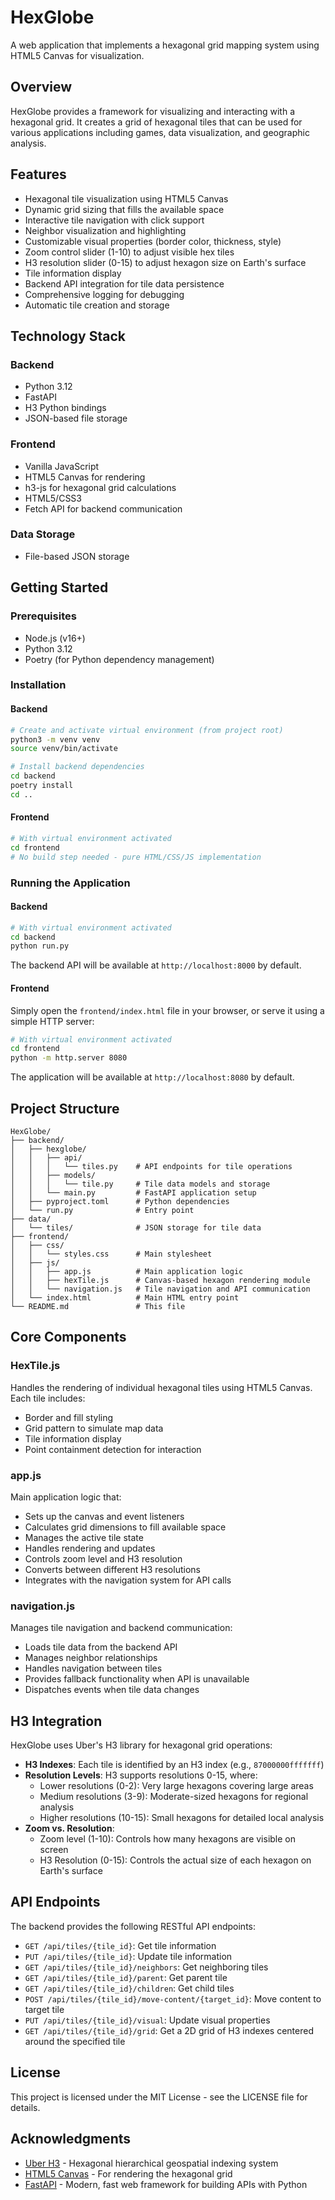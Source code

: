 # HexGlobe

A web application that implements a hexagonal grid mapping system using HTML5 Canvas for visualization.

## Overview

HexGlobe provides a framework for visualizing and interacting with a hexagonal grid. It creates a grid of hexagonal tiles that can be used for various applications including games, data visualization, and geographic analysis.

## Features

- Hexagonal tile visualization using HTML5 Canvas
- Dynamic grid sizing that fills the available space
- Interactive tile navigation with click support
- Neighbor visualization and highlighting
- Customizable visual properties (border color, thickness, style)
- Zoom control slider (1-10) to adjust visible hex tiles
- H3 resolution slider (0-15) to adjust hexagon size on Earth's surface
- Tile information display
- Backend API integration for tile data persistence
- Comprehensive logging for debugging
- Automatic tile creation and storage

## Technology Stack

### Backend
- Python 3.12
- FastAPI
- H3 Python bindings
- JSON-based file storage

### Frontend
- Vanilla JavaScript
- HTML5 Canvas for rendering
- h3-js for hexagonal grid calculations
- HTML5/CSS3
- Fetch API for backend communication

### Data Storage
- File-based JSON storage

## Getting Started

### Prerequisites

- Node.js (v16+)
- Python 3.12
- Poetry (for Python dependency management)

### Installation

#### Backend

```bash
# Create and activate virtual environment (from project root)
python3 -m venv venv
source venv/bin/activate

# Install backend dependencies
cd backend
poetry install
cd ..
```

#### Frontend

```bash
# With virtual environment activated
cd frontend
# No build step needed - pure HTML/CSS/JS implementation
```

### Running the Application

#### Backend

```bash
# With virtual environment activated
cd backend
python run.py
```

The backend API will be available at `http://localhost:8000` by default.

#### Frontend

Simply open the `frontend/index.html` file in your browser, or serve it using a simple HTTP server:

```bash
# With virtual environment activated
cd frontend
python -m http.server 8080
```

The application will be available at `http://localhost:8080` by default.

## Project Structure

```
HexGlobe/
├── backend/
│   ├── hexglobe/
│   │   ├── api/
│   │   │   └── tiles.py    # API endpoints for tile operations
│   │   ├── models/
│   │   │   └── tile.py     # Tile data models and storage
│   │   └── main.py         # FastAPI application setup
│   ├── pyproject.toml      # Python dependencies
│   └── run.py              # Entry point
├── data/
│   └── tiles/              # JSON storage for tile data
├── frontend/
│   ├── css/
│   │   └── styles.css      # Main stylesheet
│   ├── js/
│   │   ├── app.js          # Main application logic
│   │   ├── hexTile.js      # Canvas-based hexagon rendering module
│   │   └── navigation.js   # Tile navigation and API communication
│   └── index.html          # Main HTML entry point
└── README.md               # This file
```

## Core Components

### HexTile.js
Handles the rendering of individual hexagonal tiles using HTML5 Canvas. Each tile includes:
- Border and fill styling
- Grid pattern to simulate map data
- Tile information display
- Point containment detection for interaction

### app.js
Main application logic that:
- Sets up the canvas and event listeners
- Calculates grid dimensions to fill available space
- Manages the active tile state
- Handles rendering and updates
- Controls zoom level and H3 resolution
- Converts between different H3 resolutions
- Integrates with the navigation system for API calls

### navigation.js
Manages tile navigation and backend communication:
- Loads tile data from the backend API
- Manages neighbor relationships
- Handles navigation between tiles
- Provides fallback functionality when API is unavailable
- Dispatches events when tile data changes

## H3 Integration

HexGlobe uses Uber's H3 library for hexagonal grid operations:

- **H3 Indexes**: Each tile is identified by an H3 index (e.g., `87000000fffffff`)
- **Resolution Levels**: H3 supports resolutions 0-15, where:
  - Lower resolutions (0-2): Very large hexagons covering large areas
  - Medium resolutions (3-9): Moderate-sized hexagons for regional analysis
  - Higher resolutions (10-15): Small hexagons for detailed local analysis
- **Zoom vs. Resolution**:
  - Zoom level (1-10): Controls how many hexagons are visible on screen
  - H3 Resolution (0-15): Controls the actual size of each hexagon on Earth's surface

## API Endpoints

The backend provides the following RESTful API endpoints:

- `GET /api/tiles/{tile_id}`: Get tile information
- `PUT /api/tiles/{tile_id}`: Update tile information
- `GET /api/tiles/{tile_id}/neighbors`: Get neighboring tiles
- `GET /api/tiles/{tile_id}/parent`: Get parent tile
- `GET /api/tiles/{tile_id}/children`: Get child tiles
- `POST /api/tiles/{tile_id}/move-content/{target_id}`: Move content to target tile
- `PUT /api/tiles/{tile_id}/visual`: Update visual properties
- `GET /api/tiles/{tile_id}/grid`: Get a 2D grid of H3 indexes centered around the specified tile

## License

This project is licensed under the MIT License - see the LICENSE file for details.

## Acknowledgments

- [Uber H3](https://github.com/uber/h3) - Hexagonal hierarchical geospatial indexing system
- [HTML5 Canvas](https://developer.mozilla.org/en-US/docs/Web/API/Canvas_API) - For rendering the hexagonal grid
- [FastAPI](https://fastapi.tiangolo.com/) - Modern, fast web framework for building APIs with Python
